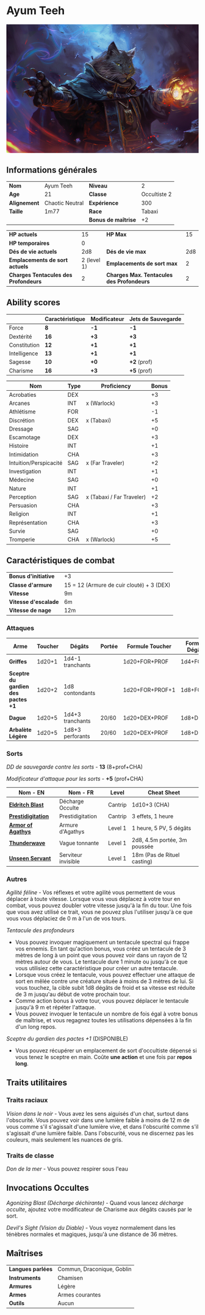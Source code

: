 # Ayum Teeh
![Ayum Teeh](./_images/dynamicpose.png)

## Informations générales

| | | | |
|---|---|---|---|
| **Nom** | Ayum Teeh | **Niveau** | 2 |
| **Age** | 21 | **Classe** | Occultiste 2 |
| **Alignement** | Chaotic Neutral  | **Expérience** | 300 |
|**Taille** | 1m77 | **Race** | Tabaxi |
| |  | **Bonus de maîtrise** | +2 |

| | | | |
|---|---|---|---|
| **HP actuels** | 15 | **HP Max** | 15 |
| **HP temporaires** | 0 | | |
| **Dés de vie actuels** | 2d8 | **Dés de vie max** | 2d8  |
| **Emplacements de sort actuels** | 2 (level 1) | **Emplacements de sort max** | 2  |
| **Charges Tentacules des Profondeurs** | 2 | **Charges Max. Tentacules des Profondeurs** | 2 |



## Ability scores

| |Caractéristique|Modificateur| Jets de Sauvegarde |
|-|-|-|-|
|Force|**8**|**-1**|**-1**|
|Dextérité|**16**|**+3**|**+3**|
|Constitution|**12**|**+1**|**+1**|
|Intelligence|**13**|**+1**|**+1**|
|Sagesse|**10**|**+0**|**+2** (prof)|
|Charisme|**16**|**+3**|**+5** (prof)|


|Nom|Type|Proficiency|Bonus|
|-|-|-|-|
|Acrobaties|DEX||+3|
|Arcanes|INT|x (Warlock)|+3|
|Athlétisme|FOR||-1|
|Discrétion|DEX|x (Tabaxi)|+5|
|Dressage|SAG||+0|
|Escamotage|DEX||+3|
|Histoire|INT||+1|
|Intimidation|CHA||+3|
|Intuition/Perspicacité|SAG|x (Far Traveler)|+2|
|Investigation|INT||+1|
|Médecine|SAG||+0|
|Nature|INT||+1|
|Perception|SAG|x (Tabaxi / Far Traveler)|+2|
|Persuasion|CHA||+3|
|Religion|INT||+1|
|Représentation|CHA||+3|
|Survie|SAG||+0|
|Tromperie|CHA|x (Warlock)|+5|

## Caractéristiques de combat
| | |
|-|-|
|**Bonus d'initiative**|+3|
|**Classe d'armure**|15 = 12 (Armure de cuir clouté) + 3 (DEX)|
|**Vitesse**|9m|
|**Vitesse d'escalade**|6m|
|**Vitesse de nage**|12m|

### Attaques
|Arme|Toucher|Dégâts|Portée|Formule Toucher|Formule Dégâts|
|-|-|-|-|-|-|
|**Griffes**|1d20+1|1d4-1 tranchants||1d20+FOR+PROF|1d4+FOR|
|**Sceptre du gardien des pactes +1**|1d20+2|1d8 contondants||1d20+FOR+PROF+1|1d8+FOR+1|
|**Dague**|1d20+5|1d4+3 tranchants|20/60|1d20+DEX+PROF|1d8+DEX|
|**Arbalète Légère**|1d20+5|1d8+3 perforants|20/60|1d20+DEX+PROF|1d8+DEX|

### Sorts

*DD de sauvegarde contre les sorts* - **13** (8+prof+CHA)

*Modificateur d'attaque pour les sorts* - **+5** (prof+CHA)

|Nom - EN|Nom - FR|Level| Cheat Sheet |
|-|-| - |-|
|[**Eldritch Blast**](./SORTS/LEVEL0/EldritchBlast.md)|Décharge Occulte|Cantrip|1d10+3 (CHA)|
|[**Prestidigitation**](./SORTS/LEVEL0/Prestiditation.md)|Prestidigitation|Cantrip|3 effets, 1 heure|
|[**Armor of Agathys**](./SORTS/LEVEL1/ArmorOfAgathys.md)|Armure d'Agathys|Level 1|1 heure, 5 PV, 5 dégâts|
|[**Thunderwave**](./SORTS/LEVEL1/Thunderwave.md)|Vague tonnante|Level 1|2d8, 4.5m portée, 3m poussée|
|[**Unseen Servant**](./SORTS/LEVEL1/UnseenServant.md)|Serviteur invisible|Level 1|18m (Pas de Rituel casting)|

### Autres
*Agilité féline* - Vos réflexes et votre agilité vous permettent de vous déplacer à toute vitesse. Lorsque vous vous déplacez à votre tour en combat, vous pouvez doubler votre vitesse jusqu'à la fin du tour. Une fois que vous avez utilisé ce trait, vous ne pouvez plus l'utiliser jusqu'à ce que vous vous déplaciez de 0 m à l'un de vos tours.

*Tentacule des profondeurs*
* Vous pouvez invoquer magiquement un tentacule spectral qui frappe vos ennemis. En tant qu'action bonus, vous créez un tentacule de 3 mètres de long à un point que vous pouvez voir dans un rayon de 12 mètres autour de vous. Le tentacule dure 1 minute ou jusqu'à ce que vous utilisiez cette caractéristique pour créer un autre tentacule.
* Lorsque vous créez le tentacule, vous pouvez effectuer une attaque de sort en mêlée contre une créature située à moins de 3 mètres de lui. Si vous touchez, la cible subit 1d8 dégâts de froid et sa vitesse est réduite de 3 m jusqu'au début de votre prochain tour. 
* Comme action bonus à votre tour, vous pouvez déplacer le tentacule jusqu'à 9 m et répéter l'attaque.
* Vous pouvez invoquer le tentacule un nombre de fois égal à votre bonus de maîtrise, et vous regagnez toutes les utilisations dépensées à la fin d'un long repos.

*Sceptre du gardien des pactes +1* (DISPONIBLE)
* Vous pouvez récupérer un emplacement de sort d'occultiste dépensé si vous tenez le sceptre en main. Coûte **une action** et une fois par **repos long**.

## Traits utilitaires
### Traits raciaux
*Vision dans le noir* - Vous avez les sens aiguisés d'un chat, surtout dans l'obscurité. Vous pouvez voir dans une lumière faible à moins de 12 m de vous comme s'il s'agissait d'une lumière vive, et dans l'obscurité comme s'il s'agissait d'une lumière faible. Dans l'obscurité, vous ne discernez pas les couleurs, mais seulement les nuances de gris.


### Traits de classe
*Don de la mer* - Vous pouvez respirer sous l'eau

## Invocations Occultes

*Agonizing Blast (Décharge déchirante)* - Quand vous lancez *décharge occulte*, ajoutez votre modificateur de Charisme aux dégâts causés par le sort.

*Devil's Sight (Vision du Diable)* - Vous voyez normalement dans les ténèbres normales et magiques, jusqu'à une distance de 36 mètres.

## Maîtrises

| | |
|-|-|
|**Langues parlées**|Commun, Draconique, Goblin|
|**Instruments**|Chamisen|
|**Armures**|Légère|
|**Armes**|Armes courantes|
|**Outils**|Aucun|